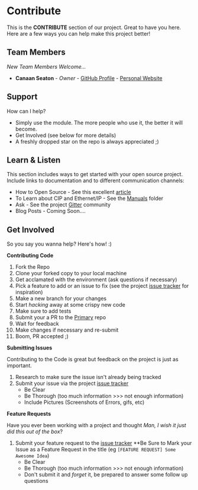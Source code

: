 # Contribute

This is the **CONTRIBUTE** section of our project. Great to have you here. Here are a few ways you can help make this project better!

## Team Members

*New Team Members Welcome...*

* **Canaan Seaton** - *Owner* - [GitHub Profile](https://github.com/cmseaton42) - [Personal Website](http://www.canaanseaton.com/)

## Support

How can I help?

- Simply use the module. The more people who use it, the better it will become.
- Get Involved (see below for more details)
- A freshly dropped star on the repo is always appreciated ;)

## Learn & Listen

This section includes ways to get started with your open source project. Include links to documentation and to different communication channels: 

* How to Open Source - See this excellent [article](https://opensource.guide/how-to-contribute/)
* To Learn about CIP and Ethernet/IP - See the [Manuals](https://github.com/cmseaton42/node-ethernet-ip/tree/master/manuals) folder
* Ask - See the project [Gitter](https://gitter.im/node-ethernet-ip/Lobby) community
* Blog Posts - Coming Soon....          

## Get Involved

So you say you wanna help? Here's how! :)

**Contributing Code**

1. Fork the Repo
2. Clone your forked copy to your local machine
3. Get acclamated with the environment (ask questions if necessary)
4. Pick a feature to add or an issue to fix (see the project [issue tracker](https://github.com/cmseaton42/node-ethernet-ip/issues) for inspiration)
5. Make a new branch for your changes
6. Start *hacking* away at some crispy new code
7. Make sure to add tests
8. Submit your a PR to the [Primary](https://github.com/cmseaton42/node-ethernet-ip) repo
9. Wait for feedback
10. Make changes if necessary and re-submit
11. Boom, PR accepted ;)

**Submitting Issues**

Contributing to the Code is great but feedback on the project is just as important.

1. Research to make sure the issue isn't already being tracked
2. Submit your issue via the project [issue tracker]()
    - Be Clear
    - Be Thorough (too much information >>> not enough information)
    - Include Pictures (Screenshots of Errors, gifs, etc)

**Feature Requests**

Have you ever been working with a project and thought *Man, I wish it just did this out of the box*? 

1. Submit your feature request to the [issue tracker]() **Be Sure to Mark your Issue as a Feature Request in the title (eg `[FEATURE REQUEST] Some Awesome Idea`)
    - Be Clear
    - Be Thorough (too much information >>> not enough information)
    - Don't submit it and *forget* it, be prepared to answer some follow up questions


